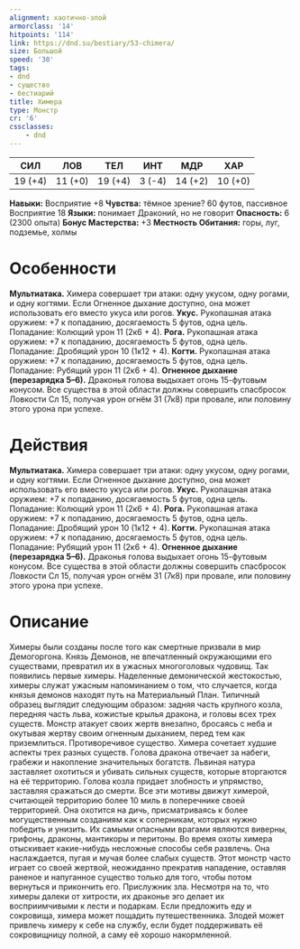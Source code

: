 ```yaml
---
alignment: хаотично-злой
armorclass: '14'
hitpoints: '114'
link: https://dnd.su/bestiary/53-chimera/
size: Большой
speed: '30'
tags:
- dnd
- существо
- бестиарий
title: Химера
type: Монстр
cr: '6'
cssclasses:
    - dnd
---
```



| СИЛ | ЛОВ | ТЕЛ | ИНТ | МДР | ХАР |
|---|---|---|---|---|---|
| 19 (+4) | 11 (+0) | 19 (+4) | 3 (-4) | 14 (+2) | 10 (+0) |
**Навыки:** Восприятие +8
**Чувства:** тёмное зрение? 60 футов, пассивное Восприятие 18
**Языки:** понимает Драконий, но не говорит
**Опасность:** 6 (2300 опыта)
**Бонус Мастерства:** +3
**Местность Обитания:** горы, луг, подземье, холмы


# Особенности
**Мультиатака.** Химера совершает три атаки: одну укусом, одну рогами, и одну когтями. Если Огненное дыхание доступно, она может использовать его вместо укуса или рогов.
**Укус.** Рукопашная атака оружием: +7 к попаданию, досягаемость 5 футов, одна цель. Попадание: Колющий урон 11 (2к6 + 4).
**Рога.** Рукопашная атака оружием: +7 к попаданию, досягаемость 5 футов, одна цель. Попадание: Дробящий урон 10 (1к12 + 4).
**Когти.** Рукопашная атака оружием: +7 к попаданию, досягаемость 5 футов, одна цель. Попадание: Рубящий урон 11 (2к6 + 4).
**Огненное дыхание (перезарядка 5–6).** Драконья голова выдыхает огонь 15-футовым конусом. Все существа в этой области должны совершить спасбросок Ловкости Сл 15, получая урон огнём 31 (7к8) при провале, или половину этого урона при успехе.


# Действия
**Мультиатака.** Химера совершает три атаки: одну укусом, одну рогами, и одну когтями. Если Огненное дыхание доступно, она может использовать его вместо укуса или рогов.
**Укус.** Рукопашная атака оружием: +7 к попаданию, досягаемость 5 футов, одна цель. Попадание: Колющий урон 11 (2к6 + 4).
**Рога.** Рукопашная атака оружием: +7 к попаданию, досягаемость 5 футов, одна цель. Попадание: Дробящий урон 10 (1к12 + 4).
**Когти.** Рукопашная атака оружием: +7 к попаданию, досягаемость 5 футов, одна цель. Попадание: Рубящий урон 11 (2к6 + 4).
**Огненное дыхание (перезарядка 5–6).** Драконья голова выдыхает огонь 15-футовым конусом. Все существа в этой области должны совершить спасбросок Ловкости Сл 15, получая урон огнём 31 (7к8) при провале, или половину этого урона при успехе.


# Описание
Химеры были созданы после того как смертные призвали в мир Демогоргона. Князь Демонов, не впечатленный окружающими его существами, превратил их в ужасных многоголовых чудовищ. Так появились первые химеры. Наделенные демонической жестокостью, химеры служат ужасным напоминанием о том, что случается, когда князья демонов находят путь на Материальный План. Типичный образец выглядит следующим образом: задняя часть крупного козла, передняя часть льва, кожистые крылья дракона, и головы всех трех существ. Монстр атакует своих жертв внезапно, бросаясь с неба и окутывая жертву своим огненным дыханием, перед тем как приземлиться. Противоречивое существо. Химера сочетает худшие аспекты трех разных существ. Голова дракона отвечает за набеги, грабежи и накопление значительных богатств. Львиная натура заставляет охотиться и убивать сильных существ, которые вторгаются на её территорию. Голова козла придает злобность и упрямство, заставляя сражаться до смерти. Все эти мотивы движут химерой, считающей территорию более 10 миль в поперечнике своей территорией. Она охотится на дичь, присматриваясь к более могущественным созданиям как к соперникам, которых нужно победить и унизить. Их самыми опасными врагами являются виверны, грифоны, драконы, мантикоры и перитоны. Во время охоты химера отыскивает какие-нибудь несложные способы себя развлечь. Она наслаждается, пугая и мучая более слабых существ. Этот монстр часто играет со своей жертвой, неожиданно прекратив нападение, оставляя раненое и напуганное существо только для того, чтобы потом вернуться и прикончить его. Прислужник зла. Несмотря на то, что химеры далеки от хитрости, их драконье эго делает их восприимчивыми к лести и подаркам. Если предложить еду и сокровища, химера может пощадить путешественника. Злодей может привлечь химеру к себе на службу, если будет поддерживать её сокровищницу полной, а саму её хорошо накормленной.